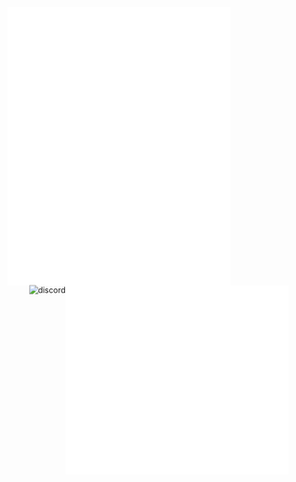 <img align="left" width="400" alt="metrics" src="left.github.svg">
<img align="right" width="400" alt="metrics" src="right.github.svg">
<img align="right" alt="discord" src="https://discord.c99.nl/widget/theme-4/695498786042019882.png">


